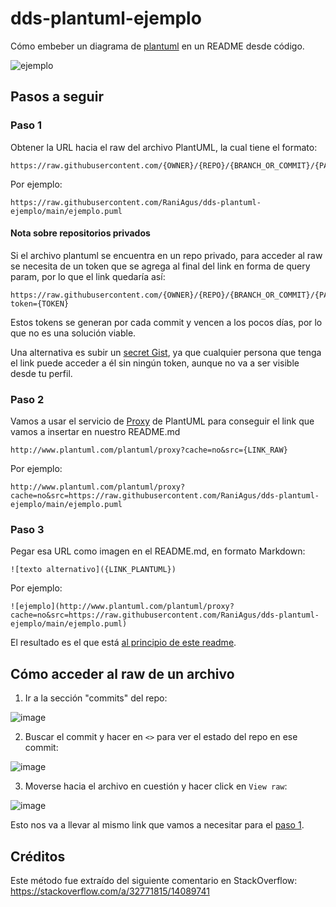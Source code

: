 # dds-plantuml-ejemplo
Cómo embeber un diagrama de
[plantuml](https://plantuml.com/es/class-diagram) en un README desde código.

![ejemplo](http://www.plantuml.com/plantuml/proxy?cache=no&src=https://raw.githubusercontent.com/RaniAgus/dds-plantuml-ejemplo/main/ejemplo.puml)

## Pasos a seguir
### Paso 1

Obtener la URL hacia el raw del archivo PlantUML, la cual tiene el formato:
```
https://raw.githubusercontent.com/{OWNER}/{REPO}/{BRANCH_OR_COMMIT}/{PATH_TO_FILE}.puml
```

Por ejemplo:
```
https://raw.githubusercontent.com/RaniAgus/dds-plantuml-ejemplo/main/ejemplo.puml
```
#### Nota sobre repositorios privados

Si el archivo plantuml se encuentra en un repo privado, para acceder al raw se 
necesita de un token que se agrega al final del link en forma de query param, 
por lo que el link quedaría así:
```
https://raw.githubusercontent.com/{OWNER}/{REPO}/{BRANCH_OR_COMMIT}/{PATH_TO_FILE}.puml?token={TOKEN}
```
Estos tokens se generan por cada commit y vencen a los pocos días, por lo que
no es una solución viable.

Una alternativa es subir un [secret Gist](https://gist.github.com/mine), ya 
que cualquier persona que tenga el link puede acceder a él sin ningún token,
aunque no va a ser visible desde tu perfil.

### Paso 2

Vamos a usar el servicio de [Proxy](https://plantuml.com/server) de PlantUML
para conseguir el link que vamos a insertar en nuestro README.md
```
http://www.plantuml.com/plantuml/proxy?cache=no&src={LINK_RAW}
```
Por ejemplo:
```
http://www.plantuml.com/plantuml/proxy?cache=no&src=https://raw.githubusercontent.com/RaniAgus/dds-plantuml-ejemplo/main/ejemplo.puml
```
### Paso 3

Pegar esa URL como imagen en el README.md, en formato Markdown:
```
![texto alternativo]({LINK_PLANTUML})
```

Por ejemplo:
```
![ejemplo](http://www.plantuml.com/plantuml/proxy?cache=no&src=https://raw.githubusercontent.com/RaniAgus/dds-plantuml-ejemplo/main/ejemplo.puml)
```
El resultado es el que está 
[al principio de este readme](#dds-plantuml-ejemplo).

## Cómo acceder al raw de un archivo

1. Ir a la sección "commits" del repo:

![image](https://user-images.githubusercontent.com/39303639/119248270-6b870080-bb66-11eb-8787-98c5e91818d1.png)

2. Buscar el commit y hacer en `<>` para ver el estado del repo en ese commit:

![image](https://user-images.githubusercontent.com/39303639/119248857-54e2a880-bb6a-11eb-84fe-cbd8631bc1e0.png)

3. Moverse hacia el archivo en cuestión y hacer click en `View raw`:

![image](https://user-images.githubusercontent.com/39303639/119248910-cfabc380-bb6a-11eb-95de-d1c5bd3c3054.png)

Esto nos va a llevar al mismo link que vamos a necesitar para el 
[paso 1](#paso-1).

## Créditos

Este método fue extraído del siguiente comentario en StackOverflow: https://stackoverflow.com/a/32771815/14089741
